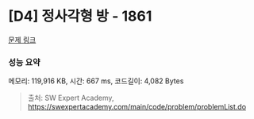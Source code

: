 # [D4] 정사각형 방 - 1861 

[문제 링크](https://swexpertacademy.com/main/code/problem/problemDetail.do?contestProbId=AV5LtJYKDzsDFAXc) 

### 성능 요약

메모리: 119,916 KB, 시간: 667 ms, 코드길이: 4,082 Bytes



> 출처: SW Expert Academy, https://swexpertacademy.com/main/code/problem/problemList.do